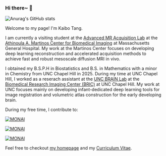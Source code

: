 ### Hi there~ 👋

![Anurag's GitHub stats](https://github-readme-stats.vercel.app/api?username=kvttt&show_icons=true&theme=monokai&show=discussions_answered,prs_merged)

Welcome to my page! I'm Kaibo Tang. 

I am currently a visiting student at the [Advanced MR Acquisition Lab](https://mriacq-lab.martinos.org/) at the [Athinoula A. Martinos Center for Biomedical Imaging](https://www.martinos.org/) at Massachusetts General Hospital. My work at the Martinos Center focuses on developing deep learning reconstruction and accelerated acquisition methods to achieve fast and robust mesoscale diffusion MRI in vivo.

I obtained my B.S.P.H in Biostatistics and B.S. in Mathematics with a minor in Chemistry from UNC Chapel Hill in 2025. During my time at UNC Chapel Hill, I worked as a reserach assistant at the [UNC BRAIN Lab](https://bbm.web.unc.edu/) at the [Biomedical Research Imaging Center (BRIC)](https://www.med.unc.edu/bric/) at UNC Chapel Hill. My work at UNC focuses mainly on developing infant-dedicated deep learning tools for image registration and volumetric atlas construction for the early developing brain.

During my free time, I contribute to:

[![MONAI](https://github-readme-stats.vercel.app/api/pin/?username=Project-MONAI&repo=MONAI&theme=monokai)](https://github.com/Project-MONAI/MONAI)

[![MONAI](https://github-readme-stats.vercel.app/api/pin/?username=Project-MONAI&repo=tutorials&theme=monokai)](https://github.com/Project-MONAI/tutorials)

[![MONAI](https://github-readme-stats.vercel.app/api/pin/?username=dipy&repo=dipy&theme=monokai)](https://github.com/dipy/dipy)

Feel free to checkout [my homepage](https://kvttt.github.io/) and my [Curriculum Vitae](https://kvttt.github.io/files/Kaibo_Tang_CV.pdf).
